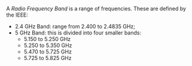 A *Radio Frequency Band* is a range of frequencies. These are defined by the IEEE:

- 2.4 GHz Band: range from 2.400 to 2.4835 GHz;
- 5 GHz Band: this is divided into four smaller bands:
	- 5.150 to 5.250 GHz
	- 5.250 to 5.350 GHz
	- 5.470 to 5.725 GHz
	- 5.725 to 5.825 GHz


